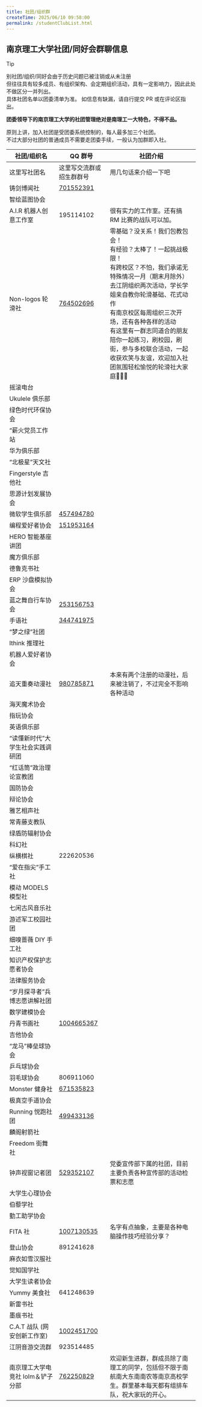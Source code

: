 ```yaml
---
title: 社团/组织群
createTime: 2025/06/10 09:58:00
permalink: /studentClubList.html
---
```


## 南京理工大学社团/同好会群聊信息

>[!TIP]
>别社团/组织/同好会由于历史问题已被注销或从未注册  
>但往往具有较多成员、有组织架构、会定期组织活动，具有一定影响力，因此此处不做区分一并列出。    
>具体社团名单以团委清单为准。
>如信息有缺漏，请自行提交 PR 或在评论区指出。

**团委领导下的南京理工大学的社团管理绝对是南理工一大特色，不得不品。**

原则上讲，加入社团是受团委系统控制的，每人最多加三个社团。    
不过大部分社团的普通成员不需要走团委手续，一般认为加群即入社。  

| 社团/组织名                      | QQ 群号                                      | 社团介绍               |
| -------------------------------- | -------------------------------------------- | ---------------------- |
| 这里写社团名                | 这里写交流群或招生群群号                     | 用几句话来介绍一下吧 |
| 铸剑博闻社                       | [701552391](https://qm.qq.com/q/boH0FT0Wbu)|                        |
| 智绘蓝图协会                     |                                              |                        |
| A.I.R 机器人创意工作室           | 195114102                                    |  很有实力的工作室。还有搞 RM 比赛的战队可以加。                  |
| Non-logos 轮滑社                 | [764502696](https://qm.qq.com/q/BgYGFEfUpG)                                    |   零基础？没关系！我们包教包会！  <br>有经验？太棒了！一起挑战极限！<br>有跨校区？不怕，我们承诺无特殊情况一月（期末月除外）去江阴组织两次活动，学长学姐亲自教你轮滑基础、花式动作<br>有南京校区每周组织三次开场，还有各种各样的活动<br>有这里有一群志同道合的朋友陪你一起练习，刷校园，刷街，参与多校联合活动，一起收获欢笑与友谊，欢迎加入社团氛围轻松愉悦的轮滑社大家庭🌹🌹🌹   |
| 摇滚电台                         |                                              |                        |
| Ukulele 俱乐部                   |                                              |                        |
| 绿色时代环保协会                 |                                              |                        |
| “薪火党员工作站                  |                                              |                        |
| 华为俱乐部                       |                                              |                        |
| “北极星”天文社                   |                                              |                        |
| Fingerstyle 吉他社               |                                              |                        |
| 思源计划发展协会                 |                                              |                        |
| 微软学生俱乐部                   | [457494780](https://qm.qq.com/q/mOvjgRuwtq)  |                        |
| 编程爱好者协会                   | [151953164](https://qm.qq.com/q/GSUXviavII)  |                        |
| HERO 智能基座讲团                |                                              |                        |
| 魔方俱乐部                       |                                              |                        |
| 德鲁克书社                       |                                              |                        |
| ERP 沙盘模拟协会                 |                                              |                        |
| 蓝之舞自行车协会                 |[253156753](https://qm.qq.com/q/SBaC9XG60E) |                        |
| 手语社                           |[344741975](https://qm.qq.com/q/Dr8ABwL6co)  |                        |
| “梦之绿”社团                     |                                              |                        |
| Ithink 推理社                    |                                              |                        |
| 机器人爱好者协会                 |                                              |                        |
| 追天重奏动漫社                   | [980785871](https://qm.qq.com/q/pnw5klSHba)  |  本来有两个注册的动漫社，后来被注销了，不过完全不影响各种活动                      |
| 海天魔术协会                     |                                              |                        |
| 指玩协会                         |                                              |                        |
| 英语俱乐部                       |                                              |                        |
| “读懂新时代”大学生社会实践调研团 |                                              |                        |
| “红话筒”政治理论宣教团           |                                              |                        |
| 国防协会                         |                                              |                        |
| 辩论协会                         |                                              |                        |
| 雅艺相声社                       |                                              |                        |
| 常青藤支教队                     |                                              |                        |
| 绿盾防辐射协会                   |                                              |                        |
| 科幻社                           |                                              |                        |
| 纵横棋社                         |     222620536                                        |                        |
| “爱在指尖”手工社                 |                                              |                        |
| 模动 MODELS 模型社               |                                              |                        |
| 七闲古风音乐社                   |                                              |                        |
| 游述军工校园社团                 |                                              |                        |
| 细嗅蔷薇 DIY 手工社              |                                              |                        |
| 知识产权保护志愿者协会           |                                              |                        |
| 法律服务协会                     |                                              |                        |
| “岁月探寻者”兵博志愿讲解社团     |                                              |                        |
| 数学建模协会                     |                                              |                        |
| 丹青书画社                       | [1004665367](https://qm.qq.com/q/g8DEaM9G12) |                        |
| 吉他协会                         |                                              |                        |
| “龙马”棒垒球协会                 |                                              |                        |
| 乒乓球协会                       |                                              |                        |
| 羽毛球协会                       |   806911060                                  |                        |
| Monster 健身社                   |[671535823](https://qm.qq.com/q/KSuw4awOMW)   |                        |
| 极真空手道协会                   |                                              |                        |
| Running 悦跑社团                 | [499433136](https://qm.qq.com/q/R5IsOoaXi6)  |                        |
| 麟阁射箭社                       |                                              |                        |
| Freedom 街舞社                   |                                              |                        |
| 钟声视窗记者团                   | [529352107](https://qm.qq.com/q/s2UDf7ooPS)  |        党委宣传部下属的社团，目前主要负责各种宣传部的活动检票和志愿                |
| 大学生心理协会                   |                                              |                        |
| 伯藜学社                         |                                              |                        |
| 勤工助学协会                     |                                              |                        |
| FITA 社                          | [1007130535](https://qm.qq.com/q/9abgMtx0Va) |    名字有点抽象，主要是各种电脑操作技巧经验分享？     |
| 登山协会                         | 891241628                                    |                        |
| 麻衣如雪汉服社                   |                                              |                        |
| 觉知国学社                       |                                              |                        |
| 大学生读者协会                   |                                              |                        |
| Yummy 美食社                     |  641248639                                   |                        |
| 新雷书社                         |                                              |                        |
| 墨痕书社                         |                                              |                        |
| C.A.T 战队 (网安创新工作室)      |[1002451700](https://qm.qq.com/q/SmLfg8j2uc)  |                        |
| 江阴音游交流群                   |  923514485                               |                        |
|南京理工大学电竞社 lolm＆铲子分部|[762250829](https://qm.qq.com/q/SgaiSmnIqs)    |       欢迎新生进群，群成员除了南理工的同学，包括但不限于南航南大东南南农等南京高校学生。群里基本每天都有组排车队，祝大家玩的开心。|
